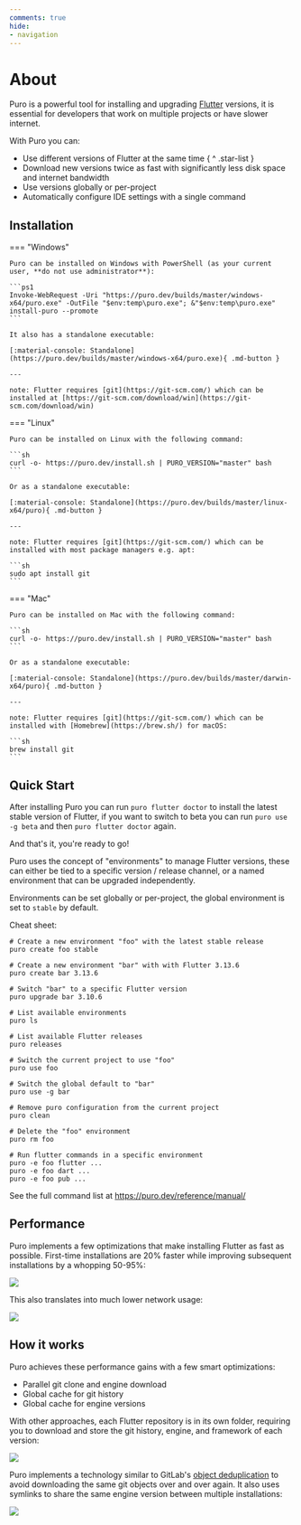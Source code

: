 ```yaml
---
comments: true
hide:
- navigation
---
```


# About

Puro is a powerful tool for installing and upgrading [Flutter](https://flutter.dev/) versions, it is essential for
developers that work on multiple projects or have slower internet.

With Puro you can:

* Use different versions of Flutter at the same time
{ ^ .star-list }
* Download new versions twice as fast with significantly less disk space and internet bandwidth
* Use versions globally or per-project
* Automatically configure IDE settings with a single command

## Installation

=== "Windows"

    Puro can be installed on Windows with PowerShell (as your current user, **do not use administrator**):

    ```ps1
    Invoke-WebRequest -Uri "https://puro.dev/builds/master/windows-x64/puro.exe" -OutFile "$env:temp\puro.exe"; &"$env:temp\puro.exe" install-puro --promote
    ```

    It also has a standalone executable:

    [:material-console: Standalone](https://puro.dev/builds/master/windows-x64/puro.exe){ .md-button }

    ---
        
    note: Flutter requires [git](https://git-scm.com/) which can be installed at [https://git-scm.com/download/win](https://git-scm.com/download/win)

=== "Linux"

    Puro can be installed on Linux with the following command:

    ```sh
    curl -o- https://puro.dev/install.sh | PURO_VERSION="master" bash
    ```

    Or as a standalone executable:

    [:material-console: Standalone](https://puro.dev/builds/master/linux-x64/puro){ .md-button }

    ---

    note: Flutter requires [git](https://git-scm.com/) which can be installed with most package managers e.g. apt:

    ```sh
    sudo apt install git
    ```

=== "Mac"

    Puro can be installed on Mac with the following command:

    ```sh
    curl -o- https://puro.dev/install.sh | PURO_VERSION="master" bash
    ```

    Or as a standalone executable:

    [:material-console: Standalone](https://puro.dev/builds/master/darwin-x64/puro){ .md-button }

    ---

    note: Flutter requires [git](https://git-scm.com/) which can be installed with [Homebrew](https://brew.sh/) for macOS:

    ```sh
    brew install git
    ```

<script src="/javascript/os_detect.js"></script>

## Quick Start

After installing Puro you can run `puro flutter doctor` to install the latest stable version of Flutter, if you want to
switch to beta you can run `puro use -g beta` and then `puro flutter doctor` again.

And that's it, you're ready to go!

Puro uses the concept of "environments" to manage Flutter versions, these can either be tied to a specific version /
release channel, or a named environment that can be upgraded independently.

Environments can be set globally or per-project, the global environment is set to `stable` by default.

Cheat sheet:

```
# Create a new environment "foo" with the latest stable release
puro create foo stable

# Create a new environment "bar" with with Flutter 3.13.6
puro create bar 3.13.6

# Switch "bar" to a specific Flutter version
puro upgrade bar 3.10.6

# List available environments
puro ls

# List available Flutter releases
puro releases

# Switch the current project to use "foo"
puro use foo

# Switch the global default to "bar"
puro use -g bar

# Remove puro configuration from the current project
puro clean

# Delete the "foo" environment
puro rm foo

# Run flutter commands in a specific environment
puro -e foo flutter ...
puro -e foo dart ...
puro -e foo pub ...
```

See the full command list at https://puro.dev/reference/manual/

## Performance

Puro implements a few optimizations that make installing Flutter as fast as possible.
First-time installations are 20% faster while improving subsequent installations by a whopping 50-95%:

![](assets/install_time_comparison.svg)

This also translates into much lower network usage:

![](assets/network_usage_comparison.svg)

## How it works

Puro achieves these performance gains with a few smart optimizations:

* Parallel git clone and engine download
* Global cache for git history
* Global cache for engine versions

With other approaches, each Flutter repository is in its own folder, requiring you to download and store the git history, engine, and framework of each version:

![](assets/storage_without_puro.png)

Puro implements a technology similar to GitLab's [object deduplication](https://docs.gitlab.com/ee/development/git_object_deduplication.html) to avoid downloading the same git objects over and over again. It also uses symlinks to share the same engine version between multiple installations:

![](assets/storage_with_puro.png)
